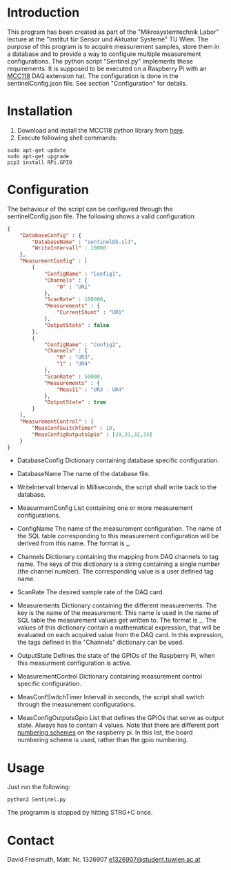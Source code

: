 # Introduction
This program has been created as part of the "Mikrosystemtechnik Labor" lecture 
at the "Institut für Sensor und Aktuator Systeme" TU Wien.
The purpose of this program is to acquire measurement samples, store them in a database and to 
provide a way to configure multiple measurement configurations. The python script "Sentinel.py" implements these requirements. It is supposed to be executed on a Raspberry Pi with an [MCC118](https://www.mccdaq.de/DAQ-HAT/MCC-118.aspx) DAQ extension hat.
The configuration is done in the sentinelConfig.json file. See section "Configuration" for details. 

# Installation
1. Download and install the MCC118 python library from [here](https://www.mccdaq.de/daq-software/DAQ-HAT-Library.aspx).
2. Execute following shell commands:
```
sudo apt-get update
sudo apt-get upgrade
pip3 install RPi.GPIO
```

# Configuration
The behaviour of the script can be configured through the sentinelConfig.json file. The following
shows a valid configuration: 

```json
{
    "DatabaseConfig" : {
        "DatabaseName" : "sentinelDb.sl3",
        "WriteIntervall" : 10000
    },
    "MeasurmentConfig" : [
        {
            "ConfigName" : "Config1",
            "Channels" : {
                "0" : "UR1"
            },
            "ScanRate" : 100000,
            "Measurements" : {
                "CurrentShunt" : "UR1"
            },
            "OutputState" : false 
        },
        {
            "ConfigName" : "Config2",
            "Channels" : {
                "0" : "UR3",
                "1" : "UR4"
            },
            "ScanRate" : 50000,
            "Measurements" : {
                "Meas11" : "UR3 - UR4"
            },
            "OutputState" : true 
        }
    ],
    "MeasurementControl" : {
        "MeasConfSwitchTimer" : 10,
        "MeasConfigOutputsGpio" : [29,31,32,33]
    }
} 
```

* DatabaseConfig
	Dictionary containing database specific configuration.
	
* DatabaseName
	The name of the database file.
	
* WriteIntervall
	Interval in Milliseconds, the script shall write back to the database.
	
* MeasurmentConfig
	List containing one or more measurement configurations.

* ConfigName
	The name of the measurement configuration. The name of the SQL table corresponding to this measurement configuration will be derived from this name. The format is <ConfigName>_<MeasurementName>.
 
* Channels
	Dictionary containing the mapping from DAQ channels to tag name. The keys of this dictionary is a string containing a single number (the channel number). The corresponding value is a user defined tag name. 

* ScanRate
	The desired sample rate of the DAQ card.
	
* Measurements
	Dictionary containing the different measurements. The key is the name of the measurement. This name is used in the name of SQL table the measurement values get written to. The format is <ConfigName>_<MeasurementName>. The values of this dictionary contain a mathematical expression, that will be evaluated on each acquired value from the DAQ card. In this expression, the tags defined in the "Channels" dictionary can be used.

* OutputState 
	Defines the state of the GPIOs of the Raspberry Pi, when this measurment configuration is active. 
	
* MeasurementControl
	Dictionary containing measurement control specific configuration.
	
* MeasConfSwitchTimer
	Intervall in seconds, the script shall switch through the measurement configurations.
	
* MeasConfigOutputsGpio
	List that defines the GPIOs that serve as output state. Always has to contain 4 values. Note that there are different port [numbering schemes](https://www.raspberrypi.org/documentation/usage/gpio/) on the raspberry pi. In this list, the board numbering scheme is used, rather than the gpio numbering.
	
# Usage 
Just run the following:

```
python3 Sentinel.py 
```

The programm is stopped by hitting STRG+C once.

# Contact
David Freismuth, Matr. Nr. 1326907
e1326907@student.tuwien.ac.at